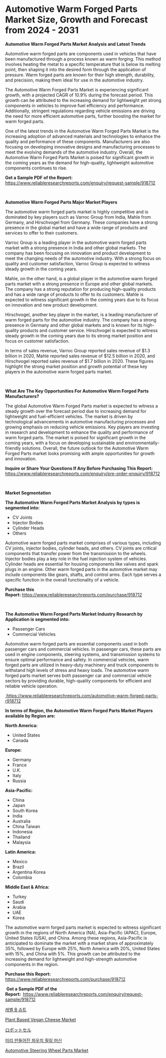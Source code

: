 <p><h1>Automotive Warm Forged Parts Market Size, Growth and Forecast from 2024 - 2031</h1></p><p><strong>Automotive Warm Forged Parts Market Analysis and Latest Trends</strong></p>
<p><p>Automotive warm forged parts are components used in vehicles that have been manufactured through a process known as warm forging. This method involves heating the metal to a specific temperature that is below its melting point, then shaping it into the desired form through the application of pressure. Warm forged parts are known for their high strength, durability, and precision, making them ideal for use in the automotive industry.</p><p>The Automotive Warm Forged Parts Market is experiencing significant growth, with a projected CAGR of 10.9% during the forecast period. This growth can be attributed to the increasing demand for lightweight yet strong components in vehicles to improve fuel efficiency and performance. Additionally, stringent regulations regarding vehicle emissions are driving the need for more efficient automotive parts, further boosting the market for warm forged parts.</p><p>One of the latest trends in the Automotive Warm Forged Parts Market is the increasing adoption of advanced materials and technologies to enhance the quality and performance of these components. Manufacturers are also focusing on developing innovative designs and manufacturing processes to meet the evolving demands of the automotive industry. Overall, the Automotive Warm Forged Parts Market is poised for significant growth in the coming years as the demand for high-quality, lightweight automotive components continues to rise.</p></p>
<p><strong>Get a Sample PDF of the Report:&nbsp;</strong> <a href="https://www.reliableresearchreports.com/enquiry/request-sample/918712">https://www.reliableresearchreports.com/enquiry/request-sample/918712</a></p>
<p>&nbsp;</p>
<p><strong>Automotive Warm Forged Parts Major Market Players</strong></p>
<p><p>The automotive warm forged parts market is highly competitive and is dominated by key players such as Varroc Group from India, Mahle from Germany, and Hirschvogel from Germany. These companies have a strong presence in the global market and have a wide range of products and services to offer to their customers.</p><p>Varroc Group is a leading player in the automotive warm forged parts market with a strong presence in India and other global markets. The company has been focusing on innovation and product development to meet the changing needs of the automotive industry. With a strong focus on quality and customer satisfaction, Varroc Group is expected to witness steady growth in the coming years.</p><p>Mahle, on the other hand, is a global player in the automotive warm forged parts market with a strong presence in Europe and other global markets. The company has a strong reputation for producing high-quality products and has a wide range of products to offer to its customers. Mahle is expected to witness significant growth in the coming years due to its focus on innovation and new product development.</p><p>Hirschvogel, another key player in the market, is a leading manufacturer of warm forged parts for the automotive industry. The company has a strong presence in Germany and other global markets and is known for its high-quality products and customer service. Hirschvogel is expected to witness steady growth in the coming years due to its strong market position and focus on customer satisfaction.</p><p>In terms of sales revenue, Varroc Group reported sales revenue of $1.3 billion in 2020, Mahle reported sales revenue of $12.5 billion in 2020, and Hirschvogel reported sales revenue of $1.7 billion in 2020. These figures highlight the strong market position and growth potential of these key players in the automotive warm forged parts market.</p></p>
<p>&nbsp;</p>
<p><strong>What Are The Key Opportunities For Automotive Warm Forged Parts Manufacturers?</strong></p>
<p><p>The global Automotive Warm Forged Parts market is expected to witness a steady growth over the forecast period due to increasing demand for lightweight and fuel-efficient vehicles. The market is driven by technological advancements in automotive manufacturing processes and growing emphasis on reducing vehicle emissions. Key players are investing in research and development to enhance the quality and performance of warm forged parts. The market is poised for significant growth in the coming years, with a focus on developing sustainable and environmentally-friendly solutions. Overall, the future outlook for the Automotive Warm Forged Parts market looks promising with ample opportunities for growth and innovation.</p></p>
<p><strong>Inquire or Share Your Questions If Any Before Purchasing This Report:</strong> <a href="https://www.reliableresearchreports.com/enquiry/pre-order-enquiry/918712">https://www.reliableresearchreports.com/enquiry/pre-order-enquiry/918712</a></p>
<p>&nbsp;</p>
<p><strong>Market Segmentation</strong></p>
<p><strong>The Automotive Warm Forged Parts Market Analysis by types is segmented into:</strong></p>
<p><ul><li>CV Joints</li><li>Injector Bodies</li><li>Cylinder Heads</li><li>Others</li></ul></p>
<p><p>Automotive warm forged parts market comprises of various types, including CV joints, injector bodies, cylinder heads, and others. CV joints are critical components that transfer power from the transmission to the wheels. Injector bodies play a key role in the fuel injection system of vehicles. Cylinder heads are essential for housing components like valves and spark plugs in an engine. Other warm forged parts in the automotive market may include components like gears, shafts, and control arms. Each type serves a specific function in the overall functionality of a vehicle.</p></p>
<p><strong>Purchase this Report:&nbsp;</strong><a href="https://www.reliableresearchreports.com/purchase/918712">https://www.reliableresearchreports.com/purchase/918712</a></p>
<p>&nbsp;</p>
<p><strong>The Automotive Warm Forged Parts Market Industry Research by Application is segmented into:</strong></p>
<p><ul><li>Passenger Cars</li><li>Commercial Vehicles</li></ul></p>
<p><p>Automotive warm forged parts are essential components used in both passenger cars and commercial vehicles. In passenger cars, these parts are used in engine components, steering systems, and transmission systems to ensure optimal performance and safety. In commercial vehicles, warm forged parts are utilized in heavy-duty machinery and truck components to withstand high levels of stress and heavy loads. The automotive warm forged parts market serves both passenger car and commercial vehicle sectors by providing durable, high-quality components for efficient and reliable vehicle operation.</p></p>
<p><a href="https://www.reliableresearchreports.com/automotive-warm-forged-parts-r918712">&nbsp;https://www.reliableresearchreports.com/automotive-warm-forged-parts-r918712</a></p>
<p><strong>In terms of Region, the Automotive Warm Forged Parts Market Players available by Region are:</strong></p>
<p>
    <p> <strong> North America: </strong>
        <ul>
            <li>United States</li>
            <li>Canada</li>
        </ul>
        </p> 
    <p> <strong> Europe: </strong>
        <ul>
            <li>Germany</li>
            <li>France</li>
            <li>U.K.</li>
            <li>Italy</li>
            <li>Russia</li>
        </ul>
        </p> 
    <p> <strong> Asia-Pacific: </strong>
        <ul>
            <li>China</li>
            <li>Japan</li>
            <li>South Korea</li>
            <li>India</li>
            <li>Australia</li>
            <li>China Taiwan</li>
            <li>Indonesia</li>
            <li>Thailand</li>
            <li>Malaysia</li>
        </ul>
        </p> 
    <p> <strong> Latin America: </strong>
        <ul>
            <li>Mexico</li>
            <li>Brazil</li>
            <li>Argentina Korea</li>
            <li>Colombia</li>
        </ul>
        </p> 
    <p> <strong> Middle East & Africa: </strong>
        <ul>
            <li>Turkey</li>
            <li>Saudi</li>
            <li>Arabia</li>
            <li>UAE</li>
            <li>Korea</li>
        </ul>
    </p>
    </p>
<p><p>The automotive warm forged parts market is expected to witness significant growth in the regions of North America (NA), Asia-Pacific (APAC), Europe, United States (USA), and China. Among these regions, Asia-Pacific is anticipated to dominate the market with a market share of approximately 35%, followed by Europe with 25%, North America with 20%, United States with 15%, and China with 5%. This growth can be attributed to the increasing demand for lightweight and high-strength automotive components in the region.</p></p>
<p><strong>Purchase this Report: </strong><a href="https://www.reliableresearchreports.com/purchase/918712">https://www.reliableresearchreports.com/purchase/918712</a></p>
<p>&nbsp;<strong>Get a Sample PDF of the Report:&nbsp;&nbsp;</strong><a href="https://www.reliableresearchreports.com/enquiry/request-sample/918712">https://www.reliableresearchreports.com/enquiry/request-sample/918712</a></p>
<p><strong></strong></p>
<p><p><a href="https://medium.com/@dellkoepp03/%EB%A0%88%EB%B2%A8-b-%EC%88%98%ED%8A%B8-%EC%8B%9C%EC%9E%A5-%EC%8B%9C%EC%9E%A5-%EC%A0%90%EC%9C%A0%EC%9C%A8-%EC%8B%9C%EC%9E%A5-%EB%8F%99%ED%96%A5-%EB%B0%8F-%EB%AF%B8%EB%9E%98-%EC%84%B1%EC%9E%A5-%ED%83%90%EC%83%89-36076314e565">레벨 B 슈트</a></p><p><a href="https://www.linkedin.com/pulse/plant-based-vegan-cheese-market-size-cagr-trends-2024-2030-soetc">Plant Based Vegan Cheese Market</a></p><p><a href="https://medium.com/@hugofirst21/%E3%83%AD%E3%83%9C%E3%83%83%E3%83%88%E3%82%BB%E3%83%AB%E5%B8%82%E5%A0%B4-%E5%B8%82%E5%A0%B4%E3%82%B7%E3%82%A7%E3%82%A2-%E5%B8%82%E5%A0%B4%E5%8B%95%E5%90%91-%E3%81%8A%E3%82%88%E3%81%B3%E5%B0%86%E6%9D%A5%E3%81%AE%E6%88%90%E9%95%B7%E3%82%92%E6%8E%A2%E3%82%8B-c326272b1ea5">ロボットセル</a></p><p><a href="https://medium.com/@rickymetzdvm/%EC%82%AC%EC%A0%84-%EC%A0%9C%EC%9E%91-%EB%B4%89%EC%A7%80-%EC%B1%84%EC%9B%80-%EA%B8%B0%EA%B3%84-%EC%8B%9C%EC%9E%A5-%EC%8B%9C%EC%9E%A5-cagr-%EC%8B%9C%EC%9E%A5-%EB%8F%99%ED%96%A5-%EB%B0%8F-%EC%84%B1%EC%9E%A5-%EC%A0%84%EB%9E%B5%EC%97%90-%EB%8C%80%ED%95%9C-%ED%86%B5%EC%B0%B0%EB%A0%A5-521a1963fb49">미리 만들어진 파우치 필링 머신</a></p><p><a href="https://github.com/kufem1/Market-Research-Report-List-2/blob/main/automotive-steering-wheel-parts-market.md">Automotive Steering Wheel Parts Market</a></p></p>